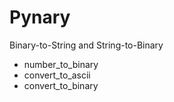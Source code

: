 # Pynary
Binary-to-String and String-to-Binary

- number_to_binary
- convert_to_ascii
- convert_to_binary
